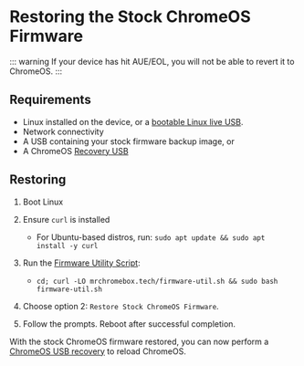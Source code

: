# Restoring the Stock ChromeOS Firmware

::: warning
If your device has hit AUE/EOL, you will not be able to revert it to ChromeOS.
:::

## Requirements

* Linux installed on the device, or a [bootable Linux live USB](./bootableusb.md).
* Network connectivity
* A USB containing your stock firmware backup image, or
* A ChromeOS [Recovery USB](./making-recovery-usb.md)

## Restoring

1. Boot Linux

2. Ensure `curl` is installed
   * For Ubuntu-based distros, run: `sudo apt update && sudo apt install -y curl`

3. Run the [Firmware Utility Script](/docs/fwscript.md):
   * `cd; curl -LO mrchromebox.tech/firmware-util.sh && sudo bash firmware-util.sh`

4. Choose option 2: `Restore Stock ChromeOS Firmware`.

5. Follow the prompts. Reboot after successful completion.

With the stock ChromeOS firmware restored, you can now perform a [ChromeOS USB recovery](./booting-recovery-usb.md) to reload ChromeOS.

